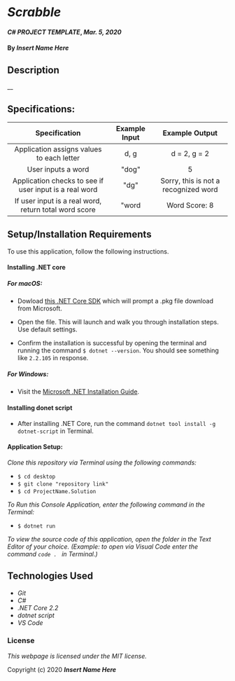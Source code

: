 # _Scrabble_

#### _C# PROJECT TEMPLATE_, _Mar. 5, 2020_

#### By _**Insert Name Here**_

## Description

__

## Specifications:

| Specification | Example Input | Example Output |
| :-------------:|:-------------:|:-------------:|
|Application assigns values to each letter|d, g|d = 2, g = 2|
|User inputs a word|"dog"|5|
|Application checks to see if user input is a real word|"dg"|Sorry, this is not a recognized word|
|If user input is a real word, return total word score|"word|Word Score: 8|

## Setup/Installation Requirements

To use this application, follow the following instructions. 

#### Installing .NET core

##### For macOS: 

* Dowload [this .NET Core SDK](https://dotnet.microsoft.com/download/thank-you/dotnet-sdk-2.2.106-macos-x64-installer) which will prompt a .pkg file download from Microsoft.

* Open the file. This will launch and walk you through installation steps. Use default settings. 

* Confirm the installation is successful by opening the terminal and running the command ``$ dotnet --version``. You should see something like ``2.2.105`` in response.

##### For Windows: 
* Visit the [Microsoft .NET Installation Guide](https://docs.microsoft.com/en-us/dotnet/framework/install/).

#### Installing donet script

* After installing .NET Core, run the command `` dotnet tool install -g dotnet-script `` in Terminal. 

#### Application Setup:
_Clone this repository via Terminal using the following commands:_
* ``$ cd desktop``
* ``$ git clone "repository link" ``
* ``$ cd ProjectName.Solution``

_To Run this Console Application, enter the following command in the Terminal:_

* ``$ dotnet run``

_To view the source code of this application, open the folder in the Text Editor of your choice. (Example: to open via Visual Code enter the command ``code . `` in Terminal.)_

## Technologies Used
* _Git_
* _C#_
* _.NET Core 2.2_
* _dotnet script_
* _VS Code_

### License

*This webpage is licensed under the MIT license.*

Copyright (c) 2020 **_Insert Name Here_**